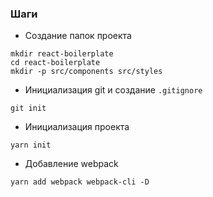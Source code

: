 ### Шаги

* Создание папок проекта
```
mkdir react-boilerplate
cd react-boilerplate
mkdir -p src/components src/styles
```

* Инициализация git и создание `.gitignore`
```
git init
```

* Инициализация проекта
```
yarn init
```

* Добавление webpack
```
yarn add webpack webpack-cli -D
```

